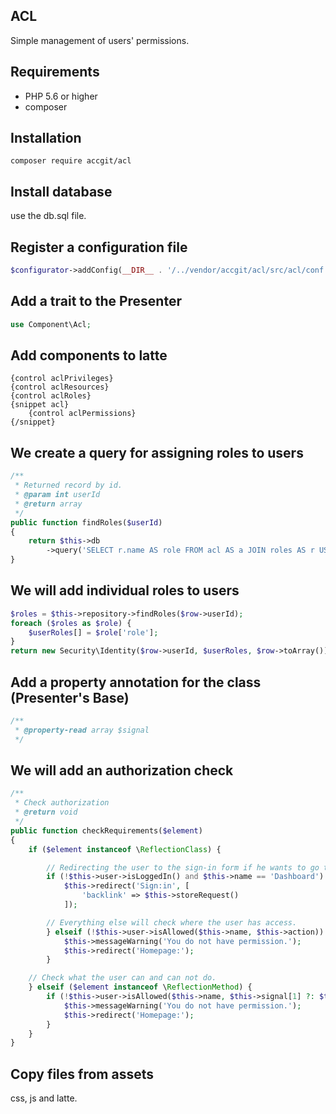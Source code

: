 
## ACL

Simple management of users' permissions.

## Requirements

- PHP 5.6 or higher
- composer

## Installation

```
composer require accgit/acl
```

## Install database

use the db.sql file.

## Register a configuration file

```php
$configurator->addConfig(__DIR__ . '/../vendor/accgit/acl/src/acl/conf.neon');
```

## Add a trait to the Presenter

```php
use Component\Acl;
```

## Add components to latte

```phtml
{control aclPrivileges}
{control aclResources}
{control aclRoles}
{snippet acl}
	{control aclPermissions}
{/snippet}
```

## We create a query for assigning roles to users

```php
/**
 * Returned record by id.
 * @param int userId
 * @return array
 */
public function findRoles($userId)
{
	return $this->db
		->query('SELECT r.name AS role FROM acl AS a JOIN roles AS r USING (roleId) WHERE a.userId = ?', $userId);
}
```

## We will add individual roles to users

```php
$roles = $this->repository->findRoles($row->userId);
foreach ($roles as $role) {
	$userRoles[] = $role['role'];
}
return new Security\Identity($row->userId, $userRoles, $row->toArray());
```

## Add a property annotation for the class (Presenter's Base)

```php
/**
 * @property-read array $signal
 */
```

## We will add an authorization check

```php
/**
 * Check authorization
 * @return void
 */
public function checkRequirements($element)
{
	if ($element instanceof \ReflectionClass) {

		// Redirecting the user to the sign-in form if he wants to go to the administration.
		if (!$this->user->isLoggedIn() and $this->name == 'Dashboard') {
			$this->redirect('Sign:in', [
				'backlink' => $this->storeRequest()
			]);

		// Everything else will check where the user has access.
		} elseif (!$this->user->isAllowed($this->name, $this->action)) {
			$this->messageWarning('You do not have permission.');
			$this->redirect('Homepage:');
		}

	// Check what the user can and can not do.
	} elseif ($element instanceof \ReflectionMethod) {
		if (!$this->user->isAllowed($this->name, $this->signal[1] ?: $this->action)) {
			$this->messageWarning('You do not have permission.');
			$this->redirect('Homepage:');
		}
	}
}
```

## Copy files from assets

css, js and latte.
